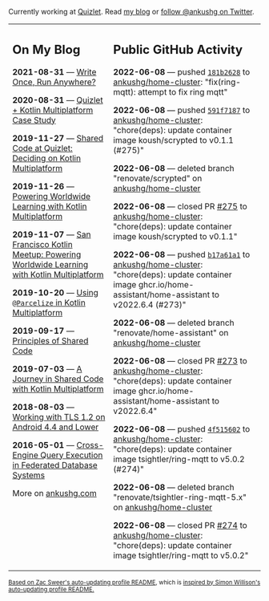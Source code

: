 Currently working at [Quizlet](https://quizlet.com/). Read [my blog](https://ankushg.com/) or [follow @ankushg on Twitter](https://twitter.com/ankushg).

<table><tr><td valign="top" width="40%">

## On My Blog
<!-- blog starts -->
**2021-08-31** — [Write Once, Run Anywhere?](https://ankushg.com/posts/write-once-run-anywhere-increment/)

**2020-08-31** — [Quizlet + Kotlin Multiplatform Case Study](https://ankushg.com/posts/quizlet-kotlin-multiplatform-case-study/)

**2019-11-27** — [Shared Code at Quizlet: Deciding on Kotlin Multiplatform](https://ankushg.com/posts/shared-code-kotlin-multiplatform/)

**2019-11-26** — [Powering Worldwide Learning with Kotlin Multiplatform](https://ankushg.com/speaking/droidcon-sf-2019)

**2019-11-07** — [San Francisco Kotlin Meetup: Powering Worldwide Learning with Kotlin Multiplatform](https://ankushg.com/speaking/sf-kotlin-meetup-2019)

**2019-10-20** — [Using `@Parcelize` in Kotlin Multiplatform](https://ankushg.com/posts/multiplatform-parcelize/)

**2019-09-17** — [Principles of Shared Code](https://ankushg.com/speaking/denver-startup-week-2019)

**2019-07-03** — [A Journey in Shared Code with Kotlin Multiplatform](https://ankushg.com/speaking/droidcon-berlin-2019)

**2018-08-03** — [Working with TLS 1.2 on Android 4.4 and Lower](https://ankushg.com/posts/tls-1.2-on-android/)

**2016-05-01** — [Cross-Engine Query Execution in Federated Database Systems](https://ankushg.com/projects/thesis)
<!-- blog ends -->
More on [ankushg.com](https://ankushg.com/)
</td><td valign="top" width="60%">

## Public GitHub Activity
<!-- githubActivity starts -->
**2022-06-08** — pushed [`181b2628`](https://github.com/ankushg/home-cluster/commit/181b262899c38318805c4f5fa0d7ed4347c52304) to [ankushg/home-cluster](https://api.github.com/repos/ankushg/home-cluster): "fix(ring-mqtt): attempt to fix ring mqtt"

**2022-06-08** — pushed [`591f7187`](https://github.com/ankushg/home-cluster/commit/591f7187816ebbce813e27fde7590671937b7b56) to [ankushg/home-cluster](https://api.github.com/repos/ankushg/home-cluster): "chore(deps): update container image koush/scrypted to v0.1.1 (#275)"

**2022-06-08** — deleted branch "renovate/scrypted" on [ankushg/home-cluster](https://api.github.com/repos/ankushg/home-cluster)

**2022-06-08** — closed PR [#275](https://github.com/ankushg/home-cluster/pull/275) to [ankushg/home-cluster](https://api.github.com/repos/ankushg/home-cluster): "chore(deps): update container image koush/scrypted to v0.1.1"

**2022-06-08** — pushed [`b17a61a1`](https://github.com/ankushg/home-cluster/commit/b17a61a113dd71a29f73be6622bcf614db3577c5) to [ankushg/home-cluster](https://api.github.com/repos/ankushg/home-cluster): "chore(deps): update container image ghcr.io/home-assistant/home-assistant to v2022.6.4 (#273)"

**2022-06-08** — deleted branch "renovate/home-assistant" on [ankushg/home-cluster](https://api.github.com/repos/ankushg/home-cluster)

**2022-06-08** — closed PR [#273](https://github.com/ankushg/home-cluster/pull/273) to [ankushg/home-cluster](https://api.github.com/repos/ankushg/home-cluster): "chore(deps): update container image ghcr.io/home-assistant/home-assistant to v2022.6.4"

**2022-06-08** — pushed [`4f515602`](https://github.com/ankushg/home-cluster/commit/4f5156021f85cf54117f5b7379928b8cabe0f097) to [ankushg/home-cluster](https://api.github.com/repos/ankushg/home-cluster): "chore(deps): update container image tsightler/ring-mqtt to v5.0.2 (#274)"

**2022-06-08** — deleted branch "renovate/tsightler-ring-mqtt-5.x" on [ankushg/home-cluster](https://api.github.com/repos/ankushg/home-cluster)

**2022-06-08** — closed PR [#274](https://github.com/ankushg/home-cluster/pull/274) to [ankushg/home-cluster](https://api.github.com/repos/ankushg/home-cluster): "chore(deps): update container image tsightler/ring-mqtt to v5.0.2"
<!-- githubActivity ends -->
</td></tr></table>

<sub><a href="https://github.com/ZacSweers/ZacSweers">Based on Zac Sweer's auto-updating profile README</a>, which is <a href="https://simonwillison.net/2020/Jul/10/self-updating-profile-readme/">inspired by Simon Willison's auto-updating profile README.</a></sub>